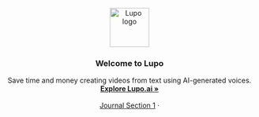 <p align="center">
  <a href="https://lupo.ai">
    <img src="https://i.ibb.co/FBCnbYZ/wallhaven-83jelj.jpg" alt="Lupo logo" height="80">
  </a>
</p>

<h3 align="center">Welcome to Lupo</h3>

<p align="center">
  Save time and money creating videos from text using AI-generated voices.
  <br>
  <a href="https://lupo.ai"><strong>Explore Lupo.ai »</strong></a>
  <br>
  <br>
  <a href="https://addonsbc.github.io/Theater-Journal/Journal">Journal Section 1</a>
  ·
</p>
